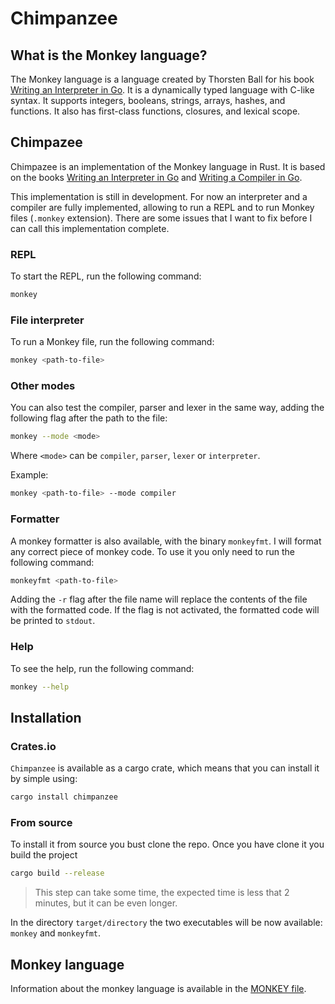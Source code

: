 # Chimpanzee

## What is the Monkey language?

The Monkey language is a language created by Thorsten Ball for his book [Writing an Interpreter in Go](https://interpreterbook.com/). It is a dynamically typed language with C-like syntax. It supports integers, booleans, strings, arrays, hashes, and functions. It also has first-class functions, closures, and lexical scope.

## Chimpazee

Chimpazee is an implementation of the Monkey language in Rust. It is based on the books [Writing an Interpreter in Go](https://interpreterbook.com/) and [Writing a Compiler in Go](https://compilerbook.com/).

This implementation is still in development. For now an interpreter and a compiler are fully implemented, allowing to run a REPL and to run Monkey files (`.monkey` extension).
There are some issues that I want to fix before I can call this implementation complete.

### REPL

To start the REPL, run the following command:

```bash
monkey
```

### File interpreter

To run a Monkey file, run the following command:

```bash
monkey <path-to-file>
```

### Other modes

You can also test the compiler, parser and lexer in the same way, adding the following flag after the path to the file:

```bash
monkey --mode <mode>
```

Where `<mode>` can be `compiler`, `parser`, `lexer` or `interpreter`.

Example:

```bash
monkey <path-to-file> --mode compiler
```

### Formatter

A monkey formatter is also available, with the binary `monkeyfmt`. I will format any correct piece of monkey code.
To use it you only need to run the following command:

```bash
monkeyfmt <path-to-file>
```

Adding the `-r` flag after the file name will replace the contents of the file with the
formatted code. If the flag is not activated, the formatted code will be printed to
`stdout`.

### Help

To see the help, run the following command:

```bash
monkey --help
```

## Installation

### Crates.io

`Chimpanzee` is available as a cargo crate, which means that you can install it
by simple using:

```bash
cargo install chimpanzee
```

### From source

To install it from source you bust clone the repo. Once you have clone it you build the project

```bash
cargo build --release
```

> This step can take some time, the expected time is less that 2 minutes, but it can be even longer.

In the directory `target/directory` the two executables will be now available: `monkey` and `monkeyfmt`.

## Monkey language

Information about the monkey language is available in the [MONKEY file](docs/MONKEY.md).
